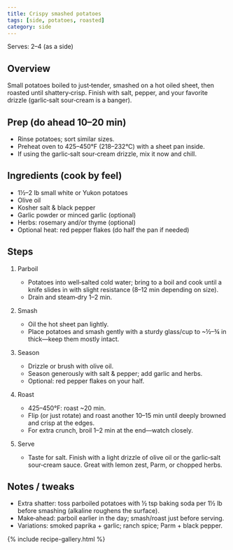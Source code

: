 ```yaml
---
title: Crispy smashed potatoes
tags: [side, potatoes, roasted]
category: side
---
```


Serves: 2–4 (as a side)

## Overview
Small potatoes boiled to just‑tender, smashed on a hot oiled sheet, then roasted until shattery‑crisp. Finish with salt, pepper, and your favorite drizzle (garlic‑salt sour‑cream is a banger).

## Prep (do ahead 10–20 min)
- Rinse potatoes; sort similar sizes.
- Preheat oven to 425–450°F (218–232°C) with a sheet pan inside.
- If using the garlic‑salt sour‑cream drizzle, mix it now and chill.

## Ingredients (cook by feel)
- 1½–2 lb small white or Yukon potatoes
- Olive oil
- Kosher salt & black pepper
- Garlic powder or minced garlic (optional)
- Herbs: rosemary and/or thyme (optional)
- Optional heat: red pepper flakes (do half the pan if needed)

## Steps
1. Parboil
   - Potatoes into well‑salted cold water; bring to a boil and cook until a knife slides in with slight resistance (8–12 min depending on size).
   - Drain and steam‑dry 1–2 min.

2. Smash
   - Oil the hot sheet pan lightly.
   - Place potatoes and smash gently with a sturdy glass/cup to ~½–¾ in thick—keep them mostly intact.

3. Season
   - Drizzle or brush with olive oil.
   - Season generously with salt & pepper; add garlic and herbs.
   - Optional: red pepper flakes on your half.

4. Roast
   - 425–450°F: roast ~20 min.
   - Flip (or just rotate) and roast another 10–15 min until deeply browned and crisp at the edges.
   - For extra crunch, broil 1–2 min at the end—watch closely.

5. Serve
   - Taste for salt. Finish with a light drizzle of olive oil or the garlic‑salt sour‑cream sauce. Great with lemon zest, Parm, or chopped herbs.

## Notes / tweaks
- Extra shatter: toss parboiled potatoes with ½ tsp baking soda per 1½ lb before smashing (alkaline roughens the surface).
- Make‑ahead: parboil earlier in the day; smash/roast just before serving.
- Variations: smoked paprika + garlic; ranch spice; Parm + black pepper.

{% include recipe-gallery.html %}
